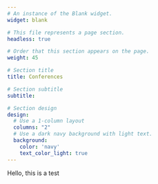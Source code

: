 ```yaml
---
# An instance of the Blank widget.
widget: blank

# This file represents a page section.
headless: true

# Order that this section appears on the page.
weight: 45

# Section title
title: Conferences

# Section subtitle
subtitle:

# Section design
design:
  # Use a 1-column layout
  columns: "2"
  # Use a dark navy background with light text.
  background:
    color: 'navy'
    text_color_light: true
---
```


Hello, this is a test
